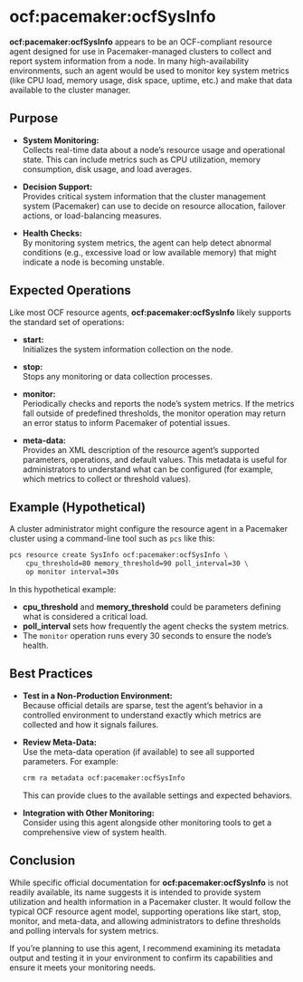 # ocf:pacemaker:ocfSysInfo

**ocf:pacemaker:ocfSysInfo** appears to be an OCF-compliant resource agent designed for use in Pacemaker-managed clusters to collect and report system information from a node. In many high-availability environments, such an agent would be used to monitor key system metrics (like CPU load, memory usage, disk space, uptime, etc.) and make that data available to the cluster manager.



## Purpose

- **System Monitoring:**  
  Collects real-time data about a node’s resource usage and operational state. This can include metrics such as CPU utilization, memory consumption, disk usage, and load averages.

- **Decision Support:**  
  Provides critical system information that the cluster management system (Pacemaker) can use to decide on resource allocation, failover actions, or load-balancing measures.

- **Health Checks:**  
  By monitoring system metrics, the agent can help detect abnormal conditions (e.g., excessive load or low available memory) that might indicate a node is becoming unstable.



## Expected Operations

Like most OCF resource agents, **ocf:pacemaker:ocfSysInfo** likely supports the standard set of operations:

- **start:**  
  Initializes the system information collection on the node.

- **stop:**  
  Stops any monitoring or data collection processes.

- **monitor:**  
  Periodically checks and reports the node’s system metrics. If the metrics fall outside of predefined thresholds, the monitor operation may return an error status to inform Pacemaker of potential issues.

- **meta-data:**  
  Provides an XML description of the resource agent’s supported parameters, operations, and default values. This metadata is useful for administrators to understand what can be configured (for example, which metrics to collect or threshold values).



## Example (Hypothetical)

A cluster administrator might configure the resource agent in a Pacemaker cluster using a command-line tool such as `pcs` like this:

```bash
pcs resource create SysInfo ocf:pacemaker:ocfSysInfo \
    cpu_threshold=80 memory_threshold=90 poll_interval=30 \
    op monitor interval=30s
```

In this hypothetical example:

- **cpu_threshold** and **memory_threshold** could be parameters defining what is considered a critical load.
- **poll_interval** sets how frequently the agent checks the system metrics.
- The `monitor` operation runs every 30 seconds to ensure the node’s health.



## Best Practices

- **Test in a Non-Production Environment:**  
  Because official details are sparse, test the agent’s behavior in a controlled environment to understand exactly which metrics are collected and how it signals failures.

- **Review Meta-Data:**  
  Use the meta-data operation (if available) to see all supported parameters. For example:
  ```bash
  crm ra metadata ocf:pacemaker:ocfSysInfo
  ```
  This can provide clues to the available settings and expected behaviors.

- **Integration with Other Monitoring:**  
  Consider using this agent alongside other monitoring tools to get a comprehensive view of system health.



## Conclusion

While specific official documentation for **ocf:pacemaker:ocfSysInfo** is not readily available, its name suggests it is intended to provide system utilization and health information in a Pacemaker cluster. It would follow the typical OCF resource agent model, supporting operations like start, stop, monitor, and meta-data, and allowing administrators to define thresholds and polling intervals for system metrics.

If you’re planning to use this agent, I recommend examining its metadata output and testing it in your environment to confirm its capabilities and ensure it meets your monitoring needs.
